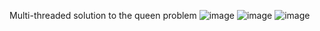 Multi-threaded solution to the queen problem
![image](https://github.com/ChantiArrakuma/Kurs/assets/115493105/776890f4-09d7-4625-bae2-272576a0e1d7)
![image](https://github.com/ChantiArrakuma/Kurs/assets/115493105/db778aa1-88d0-44b0-a6c0-19a98e498778)
![image](https://github.com/ChantiArrakuma/Kurs/assets/115493105/96c7cd17-c77c-4b75-8969-0eac0fd311fa)

